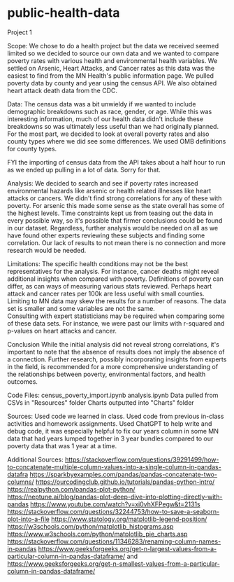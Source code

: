 # public-health-data
Project 1

Scope: 
We chose to do a health project but the data we received seemed limited so we decided to source our own data and we wanted to compare poverty rates with various health and environmental health variables. We settled on Arsenic, Heart Attacks, and Cancer rates as this data was the easiest to find from the MN Health's public information page. We pulled poverty data by county and year using the census API. We also obtained heart attack death data from the CDC. 

Data:
The census data was a bit unwieldy if we wanted to include demographic breakdowns such as race, gender, or age. While this was interesting information, much of our health data didn't include these breakdowns so was ultimately less useful than we had originally planned. For the most part, we decided to look at overall poverty rates and also county types where we did see some differences. We used OMB definitions for county types. 

FYI the importing of census data from the API takes about a half hour to run as we ended up pulling in a lot of data. Sorry for that. 

Analysis:
We decided to search and see if poverty rates increased environmental hazards like arsenic or health related illnesses like heart attacks or cancers. We didn't find strong correlations for any of these with poverty. For arsenic this made some sense as the state overall has some of the highest levels. Time constraints kept us from teasing out the data in every possible way, so it's possible that firmer conclusions could be found in our dataset. Regardless, further analysis would be needed on all as we have found other experts reviewing these subjects and finding some correlation. Our lack of results to not mean there is no connection and more research would be needed. 

Limitations:
The specific health conditions may not be the best representatives for the analysis. For instance, cancer deaths might reveal additional insights when compared with poverty. 
Definitions of poverty can differ, as can ways of measuring various stats reviewed. Perhaps heart attack and cancer rates per 100k are less useful with small counties. 
Limiting to MN data may skew the results for a number of reasons. The data set is smaller and some variables are not the same.  
Consulting with expert statisticians may be required when comparing some of these data sets. For instance, we were past our limits with r-squared and p-values on heart attacks and cancer. 

Conclusion
While the initial analysis did not reveal strong correlations, it's important to note that the absence of results does not imply the absence of a connection. Further research, possibly incorporating insights from experts in the field, is recommended for a more comprehensive understanding of the relationships between poverty, environmental factors, and health outcomes.

Code Files:
census_poverty_import.ipynb
analysis.ipynb
Data pulled from CSVs in "Resources" folder
Charts outputted into "Charts" folder

Sources:
Used code we learned in class. 
Used code from previous in-class activities and homework assignments. 
Used ChatGPT to help write and debug code, it was especially helpful to fix our years column in some MN data that had years lumped together in 3 year bundles compared to our poverty data that was 1 year at a time. 

Additional Sources:
https://stackoverflow.com/questions/39291499/how-to-concatenate-multiple-column-values-into-a-single-column-in-pandas-datafra
https://sparkbyexamples.com/pandas/pandas-concatenate-two-columns/
https://ourcodingclub.github.io/tutorials/pandas-python-intro/
https://realpython.com/pandas-plot-python/
https://neptune.ai/blog/pandas-plot-deep-dive-into-plotting-directly-with-pandas
https://www.youtube.com/watch?v=xi0vhXFPegw&t=2131s
https://stackoverflow.com/questions/32244753/how-to-save-a-seaborn-plot-into-a-file
https://www.statology.org/matplotlib-legend-position/
https://w3schools.com/python/matplotlib_histograms.asp
https://www.w3schools.com/python/matplotlib_pie_charts.asp
https://stackoverflow.com/questions/11346283/renaming-column-names-in-pandas
https://www.geeksforgeeks.org/get-n-largest-values-from-a-particular-column-in-pandas-dataframe/ and https://www.geeksforgeeks.org/get-n-smallest-values-from-a-particular-column-in-pandas-dataframe/


